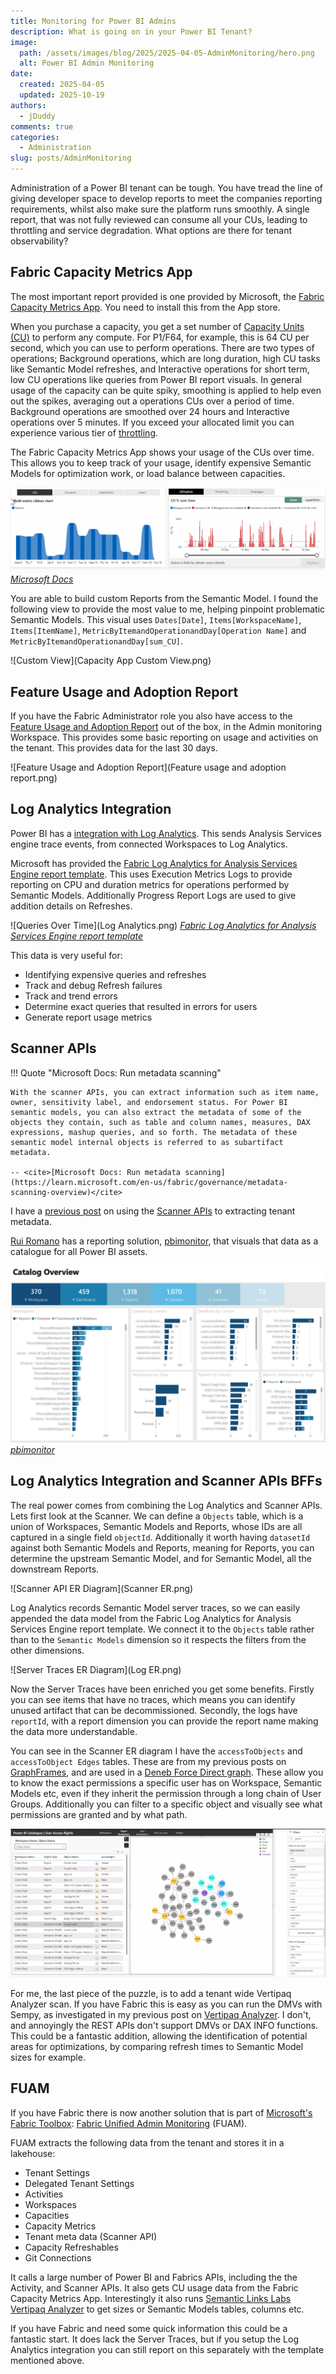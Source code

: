 ```yaml
---
title: Monitoring for Power BI Admins
description: What is going on in your Power BI Tenant?
image:
  path: /assets/images/blog/2025/2025-04-05-AdminMonitoring/hero.png
  alt: Power BI Admin Monitoring
date:
  created: 2025-04-05
  updated: 2025-10-19
authors:
  - jDuddy
comments: true
categories:
  - Administration
slug: posts/AdminMonitoring
---
```


Administration of a Power BI tenant can be tough. You have tread the line of giving developer space to develop reports to meet the companies reporting requirements, whilst also make sure the platform runs smoothly. A single report, that was not fully reviewed can consume all your CUs, leading to throttling and service degradation. What options are there for tenant observability?

## Fabric Capacity Metrics App

The most important report provided is one provided by Microsoft, the [Fabric Capacity Metrics App](https://learn.microsoft.com/en-us/fabric/enterprise/metrics-app). You need to install this from the App store.

When you purchase a capacity, you get a set number of [Capacity Units (CU)](https://learn.microsoft.com/en-us/power-bi/developer/embedded/embedded-capacity#sku-computing-power) to perform any compute. For P1/F64, for example, this is 64 CU per second, which you can use to perform operations. There are two types of operations; Background operations, which are long duration, high CU tasks like Semantic Model refreshes, and Interactive operations for short term, low CU operations like queries from Power BI report visuals. In general usage of the capacity can be quite spiky, smoothing is applied to help even out the spikes, averaging out a operations CUs over a period of time. Background operations are smoothed over 24 hours and Interactive operations over 5 minutes. If you exceed your allocated limit you can experience various tier of [throttling](https://learn.microsoft.com/en-us/fabric/enterprise/throttling). 

The Fabric Capacity Metrics App shows your usage of the CUs over time. This allows you to keep track of your usage, identify expensive Semantic Models for optimization work, or load balance between capacities.

![CUs over Time](fabric-cross-filter.gif)
<cite>[Microsoft Docs](https://learn.microsoft.com/en-us/fabric/enterprise/metrics-app-compute-page#utilization)</cite>

You are able to build custom Reports from the Semantic Model. I found the following view to provide the most value to me, helping pinpoint problematic Semantic Models. This visual uses `Dates[Date]`, `Items[WorkspaceName]`, `Items[ItemName]`, `MetricByItemandOperationandDay[Operation Name]` and `MetricByItemandOperationandDay[sum_CU]`.

![Custom View](Capacity App Custom View.png)

## Feature Usage and Adoption Report

If you have the Fabric Administrator role you also have access to the [Feature Usage and Adoption Report](https://learn.microsoft.com/en-us/fabric/admin/feature-usage-adoption) out of the box, in the Admin monitoring Workspace. This provides some basic reporting on usage and activities on the tenant. This provides data for the last 30 days.

![Feature Usage and Adoption Report](Feature usage and adoption report.png)


## Log Analytics Integration 

Power BI has a [integration with Log Analytics](https://learn.microsoft.com/en-us/power-bi/transform-model/log-analytics/desktop-log-analytics-overview). This sends Analysis Services engine trace events, from connected Workspaces to Log Analytics.

Microsoft has provided the [Fabric Log Analytics for Analysis Services Engine report template](https://github.com/microsoft/PowerBI-LogAnalytics-Template-Reports/blob/main/FabricASEngineAnalytics/README.md). This uses Execution Metrics Logs to provide reporting on CPU and duration metrics for operations performed by Semantic Models. Additionally Progress Report Logs are used to give addition details on Refreshes. 

![Queries Over Time](Log Analytics.png)
<cite>[Fabric Log Analytics for Analysis Services Engine report template](https://github.com/microsoft/PowerBI-LogAnalytics-Template-Reports/blob/main/FabricASEngineAnalytics/README.mdn)</cite>

This data is very useful for:

- Identifying expensive queries and refreshes
- Track and debug Refresh failures
- Track and trend errors
- Determine exact queries that resulted in errors for users
- Generate report usage metrics

## Scanner APIs

!!! Quote "Microsoft Docs: Run metadata scanning"

    With the scanner APIs, you can extract information such as item name, owner, sensitivity label, and endorsement status. For Power BI semantic models, you can also extract the metadata of some of the objects they contain, such as table and column names, measures, DAX expressions, mashup queries, and so forth. The metadata of these semantic model internal objects is referred to as subartifact metadata.
     
    -- <cite>[Microsoft Docs: Run metadata scanning](https://learn.microsoft.com/en-us/fabric/governance/metadata-scanning-overview)</cite>

I have a [previous post](https://evaluationcontext.github.io/posts/graphframes/) on using the [Scanner APIs](https://learn.microsoft.com/en-us/fabric/governance/metadata-scanning-overview) to extracting tenant metadata. 

[Rui Romano](https://www.linkedin.com/in/ruiromano/) has a reporting solution, [pbimonitor](https://github.com/RuiRomano/pbimonitor), that visuals that data as a catalogue for all Power BI assets.

![Catalogue](RuiCatalogue.png)
<cite>[pbimonitor](https://user-images.githubusercontent.com/10808715/130269862-77293a90-bacf-4ac4-88a9-0d54efc07977.pngn)</cite>

## Log Analytics Integration and Scanner APIs BFFs

The real power comes from combining the Log Analytics and Scanner APIs. Lets first look at the Scanner. We can define a `Objects` table, which is a union of Workspaces, Semantic Models and Reports, whose IDs are all captured in a single field `objectId`. Additionally it worth having `datasetId` against both Semantic Models and Reports, meaning for Reports, you can determine the upstream Semantic Model, and for Semantic Model, all the downstream Reports.

![Scanner API ER Diagram](Scanner ER.png)

Log Analytics records Semantic Model server traces, so we can easily appended the data model from the Fabric Log Analytics for Analysis Services Engine report template. We connect it to the `Objects` table rather than to the `Semantic Models` dimension so it respects the filters from the other dimensions.

![Server Traces ER Diagram](Log ER.png)

Now the Server Traces have been enriched you get some benefits. Firstly you can see items that have no traces, which means you can identify unused artifact that can be decommissioned. Secondly, the logs have `reportId`, with a report dimension you can provide the report name making the data more understandable.

You can see in the Scanner ER diagram I have the `accessToObjects` and `accessToObject Edges` tables. These are from my previous posts on [GraphFrames](https://evaluationcontext.github.io/posts/graphframes/), and are used in a [Deneb Force Direct graph](https://evaluationcontext.github.io/posts/deneb-force-directed/). These allow you to know the exact permissions a specific user has on Workspace, Semantic Models etc, even if they inherit the permission through a long chain of User Groups. Additionally you can filter to a specific object and visually see what permissions are granted and by what path.

![Force Directed Graph](object_permissions.png)

For me, the last piece of the puzzle, is to add a tenant wide Vertipaq Analyzer scan. If you have Fabric this is easy as you can run the DMVs with Sempy, as investigated in my previous post on [Vertipaq Analyzer](https://evaluationcontext.github.io/posts/vertipaq-analyzer/). I don't, and annoyingly the REST APIs don't support DMVs or DAX INFO functions. This could be a fantastic addition, allowing the identification of potential areas for optimizations, by comparing refresh times to Semantic Model sizes for example.

## FUAM

If you have Fabric there is now another solution that is part of [Microsoft's Fabric Toolbox](https://github.com/microsoft/fabric-toolbox/tree/main): [Fabric Unified Admin Monitoring](https://github.com/microsoft/fabric-toolbox/tree/main/monitoring/fabric-unified-admin-monitoring) (FUAM).

FUAM extracts the following data from the tenant and stores it in a lakehouse:

- Tenant Settings
- Delegated Tenant Settings
- Activities
- Workspaces
- Capacities
- Capacity Metrics
- Tenant meta data (Scanner API)
- Capacity Refreshables
- Git Connections

It calls a large number of Power BI and Fabrics APIs, including the the Activity, and Scanner APIs. It also gets CU usage data from the Fabric Capacity Metrics App. Interestingly it also runs [Semantic Links Labs Vertipaq Analyzer](https://semantic-link-labs.readthedocs.io/en/stable/sempy_labs.html#sempy_labs.vertipaq_analyzer) to get sizes or Semantic Models tables, columns etc.

If you have Fabric and need some quick information this could be a fantastic start. It does lack the Server Traces, but if you setup the Log Analytics integration you can still report on this separately with the template mentioned above.